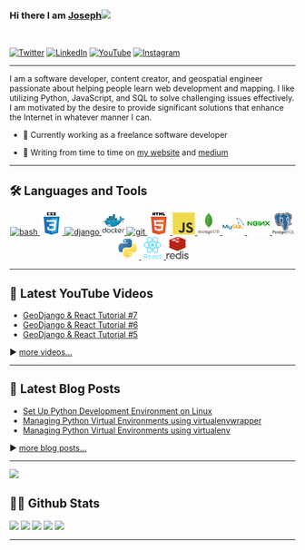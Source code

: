 ### Hi there I am [Joseph](https://linktr.ee/josephkariuki)<img src="https://raw.githubusercontent.com/MartinHeinz/MartinHeinz/master/wave.gif" width="30px">
<br/>

[![Twitter](https://img.shields.io/badge/Twitter-%231DA1F2.svg?style=for-the-badge&logo=Twitter&logoColor=white)](https://twitter.com/jkariscodes)
[![LinkedIn](https://img.shields.io/badge/linkedin-%230077B5.svg?style=for-the-badge&logo=linkedin&logoColor=white)](https://linkedin.com/in/josephkariuki)
[![YouTube](https://img.shields.io/badge/YouTube-%23FF0000.svg?style=for-the-badge&logo=YouTube&logoColor=white)](https://www.youtube.com/channel/UCGQiFQyfPSoOgVhLRiuEXTQ?sub_confirmation=1) 
[![Instagram](https://img.shields.io/badge/Instagram-E4405F?style=for-the-badge&logo=instagram&logoColor=white)](https://www.instagram.com/codekaraoke/)

---

I am a software developer, content creator, and geospatial engineer passionate about helping people learn web development and mapping. I like utilizing Python, JavaScript, and SQL to solve challenging issues effectively. I am motivated by the desire to provide significant solutions that enhance the Internet in whatever manner I can.

- 🔭 Currently working as a freelance software developer

- 🌱 Writing from time to time on [my website](https://josephkariuki.com/articles/) and [medium](https://jkariukidev.medium.com)

---

## 🛠️ Languages and Tools

<p align="center"><a href="https://www.gnu.org/software/bash/" target="_blank" rel="noreferrer"> <img src="https://www.vectorlogo.zone/logos/gnu_bash/gnu_bash-icon.svg" alt="bash" width="40" height="40"/> </a> <a href="https://www.w3schools.com/css/" target="_blank" rel="noreferrer"> <img src="https://raw.githubusercontent.com/devicons/devicon/master/icons/css3/css3-original-wordmark.svg" alt="css3" width="40" height="40"/> </a> <a href="https://www.djangoproject.com/" target="_blank" rel="noreferrer"> <img src="https://avatars.githubusercontent.com/u/27804?s=200&v=4" alt="django" width="40" height="40"/> </a> <a href="https://www.docker.com/" target="_blank" rel="noreferrer"> <img src="https://raw.githubusercontent.com/devicons/devicon/master/icons/docker/docker-original-wordmark.svg" alt="docker" width="40" height="40"/> </a> <a href="https://git-scm.com/" target="_blank" rel="noreferrer"> <img src="https://www.vectorlogo.zone/logos/git-scm/git-scm-icon.svg" alt="git" width="40" height="40"/> </a> <a href="https://www.w3.org/html/" target="_blank" rel="noreferrer"> <img src="https://raw.githubusercontent.com/devicons/devicon/master/icons/html5/html5-original-wordmark.svg" alt="html5" width="40" height="40"/> </a> <a href="https://developer.mozilla.org/en-US/docs/Web/JavaScript" target="_blank" rel="noreferrer"> <img src="https://raw.githubusercontent.com/devicons/devicon/master/icons/javascript/javascript-original.svg" alt="javascript" width="40" height="40"/> </a> </a> <a href="https://www.mongodb.com/" target="_blank" rel="noreferrer"> <img src="https://raw.githubusercontent.com/devicons/devicon/master/icons/mongodb/mongodb-original-wordmark.svg" alt="mongodb" width="40" height="40"/> </a> <a href="https://www.mysql.com/" target="_blank" rel="noreferrer"> <img src="https://raw.githubusercontent.com/devicons/devicon/master/icons/mysql/mysql-original-wordmark.svg" alt="mysql" width="40" height="40"/> </a> <a href="https://www.nginx.com" target="_blank" rel="noreferrer"> <img src="https://raw.githubusercontent.com/devicons/devicon/master/icons/nginx/nginx-original.svg" alt="nginx" width="40" height="40"/> </a> <a href="https://www.postgresql.org" target="_blank" rel="noreferrer"> <img src="https://raw.githubusercontent.com/devicons/devicon/master/icons/postgresql/postgresql-original-wordmark.svg" alt="postgresql" width="40" height="40"/> </a> <a href="https://www.python.org" target="_blank" rel="noreferrer"> <img src="https://raw.githubusercontent.com/devicons/devicon/master/icons/python/python-original.svg" alt="python" width="40" height="40"/> </a> <a href="https://reactjs.org/" target="_blank" rel="noreferrer"> <img src="https://raw.githubusercontent.com/devicons/devicon/master/icons/react/react-original-wordmark.svg" alt="react" width="40" height="40"/> </a> <a href="https://redis.io" target="_blank" rel="noreferrer"> <img src="https://raw.githubusercontent.com/devicons/devicon/master/icons/redis/redis-original-wordmark.svg" alt="redis" width="40" height="40"/> </a></p>

---

## 📝 Latest YouTube Videos

<!-- YOUTUBE-VIDEOS-LIST:START -->
- [GeoDjango & React Tutorial #7](https://youtu.be/5AC2tZHSZsM?si=H7xlSLwYGvDTWGtw)
- [GeoDjango & React Tutorial #6](https://youtu.be/YnCIBd6IItE?si=dv0oAUzYYN6MpTqK)
- [GeoDjango & React Tutorial #5](https://youtu.be/H5qCNKMWovQ?si=A2iVyF6EzkfuYqcG)
<!-- YOUTUBE-VIDEOS-LIST:END -->

▶️ [more videos...](https://www.youtube.com/channel/UCGQiFQyfPSoOgVhLRiuEXTQ?sub_confirmation=1)

---

## 📝 Latest Blog Posts

<!-- BLOG-POST-LIST:START -->
- [Set Up Python Development Environment on Linux](https://josephkariuki.com/creating-python-development-environment-on-linux-7bd95dad/)
- [Managing Python Virtual Environments using virtualenvwrapper](https://medium.com/@jkariukidev/managing-python-virtual-environments-using-virtualenvwrapper-9c6ebde27ee4)
- [Managing Python Virtual Environments using virtualenv](https://jkariukidev.medium.com/managing-python-virtual-environments-using-virtualenv-6bf22351b7a)
<!-- BLOG-POST-LIST:END -->
▶️ [more blog posts...](https://josephkariuki.com/articles/)

---

![](https://komarev.com/ghpvc/?username=jkariscodes&style=flat-square)

## 👨‍💻 Github Stats
![](http://github-profile-summary-cards.vercel.app/api/cards/profile-details?username=jkariscodes&theme=city_lights)
![](http://github-profile-summary-cards.vercel.app/api/cards/repos-per-language?username=jkariscodes&theme=city_lights)
![](http://github-profile-summary-cards.vercel.app/api/cards/most-commit-language?username=jkariscodes&theme=city_lights) 
![](http://github-profile-summary-cards.vercel.app/api/cards/stats?username=jkariscodes&theme=city_lights) 
![](http://github-profile-summary-cards.vercel.app/api/cards/productive-time?username=jkariscodes&theme=city_lights&utcOffset=3) 

---
